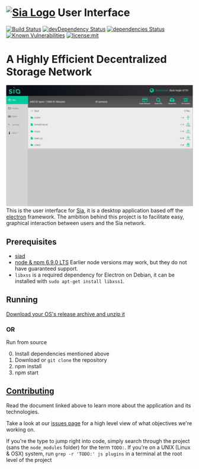 # [![Sia Logo](http://sia.tech/img/svg/sia-green-logo.svg)](http://sia.tech/) User Interface

[![Build Status](https://travis-ci.org/NebulousLabs/Sentient-UI.svg?branch=master)](https://travis-ci.org/NebulousLabs/Sentient-UI)
[![devDependency Status](https://david-dm.org/NebulousLabs/Sentient-UI/dev-status.svg)](https://david-dm.org/NebulousLabs/Sentient-UI#info=devDependencies)
[![dependencies Status](https://david-dm.org/NebulousLabs/Sentient-UI.svg)](https://david-dm.org/NebulousLabs/Sentient-UI#info=dependencies)
[![Known Vulnerabilities](https://snyk.io/test/github/NebulousLabs/Sentient-UI/badge.svg)](https://snyk.io/test/github/NebulousLabs/Sentient-UI)
[![license:mit](https://img.shields.io/badge/license-mit-blue.svg)](https://opensource.org/licenses/MIT)

# A Highly Efficient Decentralized Storage Network

![A snapshot of the file library](/doc/assets/files.png)
This is the user interface for [Sia](https://github.com/NebulousLabs/Sia), it
is a desktop application based off the
[electron](https://github.com/atom/electron) framework. The ambition behind
this project is to facilitate easy, graphical interaction between users and
the Sia network.

## Prerequisites

- [siad](https://github.com/NebulousLabs/Sia)
- [node & npm 6.9.0 LTS](https://nodejs.org/download/)
Earlier node versions may work, but they do not have guaranteed support.
- `libxss` is a required dependency for Electron on Debian, it can be installed with `sudo apt-get install libxss1`.

## Running

[Download your OS's release archive and unzip it](https://github.com/NebulousLabs/Sentient-UI/releases)

### OR

Run from source

0. Install dependencies mentioned above
1. Download or `git clone` the repository
2. npm install
3. npm start

## [Contributing](doc/Developers.md)

Read the document linked above to learn more about the application and its technologies.

Take a look at our [issues page](https://github.com/NebulousLabs/Sentient-UI/issues)
for a high level view of what objectives we're working on.

If you're the type to jump right into code, simply search through the project
(sans the `node_modules` folder) for the term `TODO:`. If you're on a UNIX
(Linux & OSX) system, run `grep -r 'TODO:' js plugins` in a terminal at the
root level of the project

